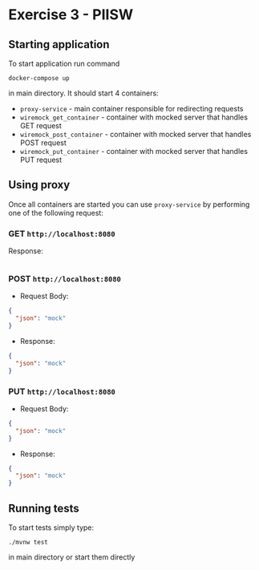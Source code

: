 # Exercise 3 - PIISW
## Starting application
To start application run command
```
docker-compose up
```
in main directory. It should start 4 containers:
- `proxy-service` - main container responsible for redirecting requests
- `wiremock_get_container` - container with mocked server that handles GET request
- `wiremock_post_container` - container with mocked server that handles POST request
- `wiremock_put_container` - container with mocked server that handles PUT request


## Using proxy
Once all containers are started you can use `proxy-service` by performing one of the following request:

### GET `http://localhost:8080`
Response:
```json

```
### POST `http://localhost:8080`
* Request Body:
```json
{
  "json": "mock"
}
```
* Response:
```json
{
  "json": "mock"
}
```
### PUT `http://localhost:8080`
* Request Body: 
```json
{
  "json": "mock"
}
```
* Response:
```json
{
  "json": "mock"
}
```

## Running tests
To start tests simply type:
```
./mvnw test
```
in main directory or start them directly